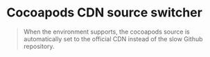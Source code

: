 # Cocoapods CDN source switcher
> When the environment supports, the cocoapods source is automatically set to the official CDN instead of the slow Github repository.
